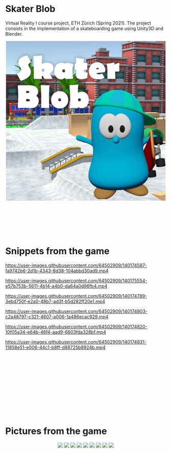 # Skater Blob

Virtual Reality I course project, ETH Zürich (Spring 2021). The project consists in the implementation of a skateboarding game using Unity3D and Blender.

<p align="center">
  <img src="images/Logo_500px.png" alt="nothing" >
</p>

<br/><br/>  
<br/><br/>  

# Snippets from the game


https://user-images.githubusercontent.com/64502909/140174587-fa9742b6-2d1b-4343-8d38-104abbd30ad9.mp4


https://user-images.githubusercontent.com/64502909/140175554-e57b753b-5611-4b14-a4b0-da64a0d96fb4.mp4


https://user-images.githubusercontent.com/64502909/140174789-3ebd750f-e2a0-48b7-ad3f-b5d282ff20e1.mp4


https://user-images.githubusercontent.com/64502909/140174803-c2a48797-c321-4607-a006-1a486ecac929.mp4


https://user-images.githubusercontent.com/64502909/140174820-10f05a34-e64b-46f4-aad9-6603fda328bf.mp4


https://user-images.githubusercontent.com/64502909/140174831-11858e51-e006-44c1-b8ff-d88725b8924b.mp4



<br/><br/>  
<br/><br/>  

<br/><br/>  
<br/><br/>  


# Pictures from the game

<p align="center">
 <img src="https://user-images.githubusercontent.com/64502909/140168469-1a608b5e-3148-45a7-892c-05abe04dea31.png"/>
 <img src="https://user-images.githubusercontent.com/64502909/140168540-74b27586-a046-437c-b4f5-b98c1dd2eb5f.png"/>
 <img src="https://user-images.githubusercontent.com/64502909/140171669-ccb69442-5985-4eb0-adc2-f447b256ef33.png"/>
 <img src="https://user-images.githubusercontent.com/64502909/140171638-471182d9-b439-48ed-ad11-a3e57682afb5.png"/>
 <img src="https://user-images.githubusercontent.com/64502909/140171695-b96a18a8-d619-4733-a691-1b9627a270e8.png"/>
 <img src="https://user-images.githubusercontent.com/64502909/140171734-241a62d4-bbb8-4794-b0cc-0853cf135300.png"/>
 <img src="https://user-images.githubusercontent.com/64502909/140171751-d19e14d3-950c-4765-859c-3e5854825004.png"/>
 <img src="https://user-images.githubusercontent.com/64502909/140171762-4f673623-a835-49ea-b805-e84e43126236.png"/>
 <img src="https://user-images.githubusercontent.com/64502909/140171767-f4e8183f-88a5-494f-8ad2-d97b2225f0d8.png"/>
 
</p>


<br/><br/>  
<br/><br/>  

